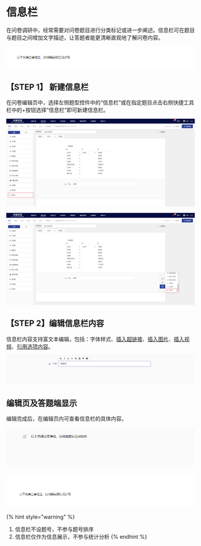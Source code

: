 # 信息栏

在问卷调研中，经常需要对问卷题目进行分类标记或进一步阐述。信息栏可在题目与题目之间增加文字描述，让答题者能更清晰直观地了解问卷内容。

![信息栏](<../.gitbook/assets/image (391).png>)

## 【STEP 1】 新建信息栏

在问卷编辑页中，选择左侧题型控件中的“信息栏”或在指定题目点击右侧快捷工具栏中的+按钮选择“信息栏”即可新建信息栏。

![通过“题型”控件新建信息栏](../.gitbook/assets/Snipaste_2023-10-16_17-15-30.png)

![在指定题目下方新建信息栏](../.gitbook/assets/Snipaste_2023-10-16_17-15-40.png)

## 【STEP 2】编辑信息栏内容

信息栏内容支持富文本编辑，包括：字体样式、[插入超链接](../cao-zuo-zhi-yin/wen-juan-bian-ji/cha-ru-chao-lian-jie.md)、[插入图片](../cao-zuo-zhi-yin/wen-juan-bian-ji/cha-ru-tu-pian.md)、[插入视频](../cao-zuo-zhi-yin/wen-juan-bian-ji/cha-ru-shi-pin.md)、[引用选项内容](../cao-zuo-zhi-yin/wen-juan-bian-ji/nei-rong-yin-yong.md)。

![信息栏内容编辑](../.gitbook/assets/Snipaste_2023-10-16_17-16-42.png)

## 编辑页及答题端显示

编辑完成后，在编辑页内可查看信息栏的具体内容。

![编辑页内的信息栏显示](<../.gitbook/assets/image (613).png>)

![答题端中的信息栏显示](<../.gitbook/assets/image (14) (1) (1) (1) (1) (1) (1) (1).png>)

{% hint style="warning" %}
1. 信息栏不设题号，不参与题号排序
2. 信息栏仅作为信息展示，不参与统计分析
{% endhint %}

